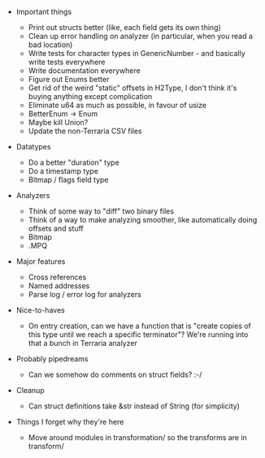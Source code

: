 * Important things
  * Print out structs better (like, each field gets its own thing)
  * Clean up error handling on analyzer (in particular, when you read a bad location)
  * Write tests for character types in GenericNumber - and basically write tests everywhere
  * Write documentation everywhere
  * Figure out Enums better
  * Get rid of the weird "static" offsets in H2Type, I don't think it's buying anything except complication
  * Eliminate u64 as much as possible, in favour of usize
  * BetterEnum -> Enum
  * Maybe kill Union?
  * Update the non-Terraria CSV files

* Datatypes
  * Do a better "duration" type
  * Do a timestamp type
  * Bitmap / flags field type

* Analyzers
  * Think of some way to "diff" two binary files
  * Think of a way to make analyzing smoother, like automatically doing offsets and stuff
  * Bitmap
  * .MPQ

* Major features
  * Cross references
  * Named addresses
  * Parse log / error log for analyzers

* Nice-to-haves
  * On entry creation, can we have a function that is "create copies of this type until we reach a specific terminator"? We're running into that a bunch in Terraria analyzer

* Probably pipedreams
  * Can we somehow do comments on struct fields? :-/

* Cleanup
  * Can struct definitions take &str instead of String (for simplicity)

* Things I forget why they're here
  * Move around modules in transformation/ so the transforms are in transform/
